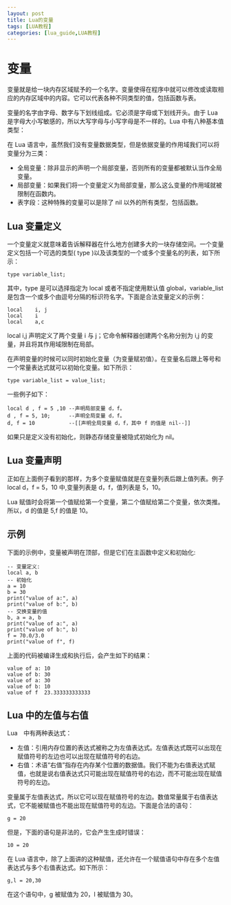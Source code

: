 ```yaml
---
layout: post
title: Lua的变量
tags: [LUA教程]
categories: [lua_guide,LUA教程]
---
```


# 变量  
变量就是给一块内存区域赋予的一个名字。变量使得在程序中就可以修改或读取相应的内存区域中的内容。它可以代表各种不同类型的值，包括函数与表。 
 
变量的名字由字母、数字与下划线组成。它必须是字母或下划线开头。由于 Lua 是字母大小写敏感的，所以大写字母与小写字母是不一样的。Lua 中有八种基本值类型： 
 
在 Lua 语言中，虽然我们没有变量数据类型，但是依据变量的作用域我们可以将变量分为三类： 
 
<ul>
	<li>全局变量：除非显示的声明一个局部变量，否则所有的变量都被默认当作全局变量。</li>
	<li>局部变量：如果我们将一个变量定义为局部变量，那么这么变量的作用域就被限制在函数内。</li>
	<li>表字段：这种特殊的变量可以是除了 nil 以外的所有类型，包括函数。</li>
</ul>

## Lua 变量定义  

一个变量定义就意味着告诉解释器在什么地方创建多大的一块存储空间。一个变量定义包括一个可选的类型( type )以及该类型的一个或多个变量名的列表，如下所示：  

```
type variable_list;
```  

其中，type 是可以选择指定为 local 或者不指定使用默认值 global，variable_list 是包含一个或多个由逗号分隔的标识符名字。下面是合法变量定义的示例：  

```
local    i, j
local    i
local    a,c
```  

local i,j 声明定义了两个变量 i 与 j；它命令解释器创建两个名称分别为 i,j 的变量，并且将其作用域限制在局部。 
 
在声明变量的时候可以同时初始化变量（为变量赋初值）。在变量名后跟上等号和一个常量表达式就可以初始化变量。如下所示：  

```
type variable_list = value_list;
```  

一些例子如下：  

```
local d , f = 5 ,10 --声明局部变量 d，f。 
d , f = 5, 10;      --声明全局变量 d，f。 
d, f = 10           --[[声明全局变量 d，f，其中 f 的值是 nil--]]
```  

如果只是定义没有初始化，则静态存储变量被隐式初始化为 nil。  

## Lua 变量声明  

正如在上面例子看到的那样，为多个变量赋值就是在变量列表后跟上值列表。例子 local d，f = 5，10 中,变量列表是 d，f，值列表是 5，10。 
 
Lua 赋值时会将第一个值赋给第一个变量，第二个值赋给第二个变量，依次类推。所以，d 的值是 5,f 的值是 10。  

## 示例  

下面的示例中，变量被声明在顶部，但是它们在主函数中定义和初始化:  

```
-- 变量定义:
local a, b
-- 初始化
a = 10
b = 30
print("value of a:", a)
print("value of b:", b)
-- 交换变量的值
b, a = a, b
print("value of a:", a)
print("value of b:", b)
f = 70.0/3.0
print("value of f", f)
```  

上面的代码被编译生成和执行后，会产生如下的结果：  

```
value of a:	10
value of b:	30
value of a:	30
value of b:	10
value of f	23.333333333333
```  

## Lua 中的左值与右值  

Lua　中有两种表达式：  
<ul>
	<li>左值：引用内存位置的表达式被称之为左值表达式。左值表达式既可以出现在赋值符号的左边也可以出现在赋值符号的右边。</li>
	<li>右值：术语“右值”指存在内存某个位置的数据值。我们不能为右值表达式赋值，也就是说右值表达式只可能出现在赋值符号的右边，而不可能出现在赋值符号的左边。</li>
</ul>
变量属于左值表达式，所以它可以现在赋值符号的左边。数值常量属于右值表达式，它不能被赋值也不能出现在赋值符号的左边。下面是合法的语句：  

```
g = 20
```  

但是，下面的语句是非法的，它会产生生成时错误：  

```
10 = 20 
```  

在 Lua 语言中，除了上面讲的这种赋值，还允许在一个赋值语句中存在多个左值表达式与多个右值表达式。如下所示：  

```
g,l = 20,30
```  

在这个语句中，g 被赋值为 20，l 被赋值为 30。

